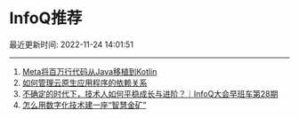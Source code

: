 # InfoQ推荐

最近更新时间: 2022-11-24 14:01:51

--- 
1. [Meta将百万行代码从Java移植到Kotlin](https://www.infoq.cn/article/aTY2ysTOjaEwUv9Hzls6) 
2. [如何管理云原生应用程序的依赖关系](https://www.infoq.cn/article/1TvgZix4z6HlMubu061X) 
3. [不确定的时代下，技术人如何平稳成长与进阶？｜InfoQ大会早班车第28期](https://www.infoq.cn/article/c6Q7M7MRjWxyrWjc36I1) 
4. [怎么用数字化技术建一座“智慧金矿”](https://www.infoq.cn/article/3dePZg9FS9v3ms7WVwXo) 
